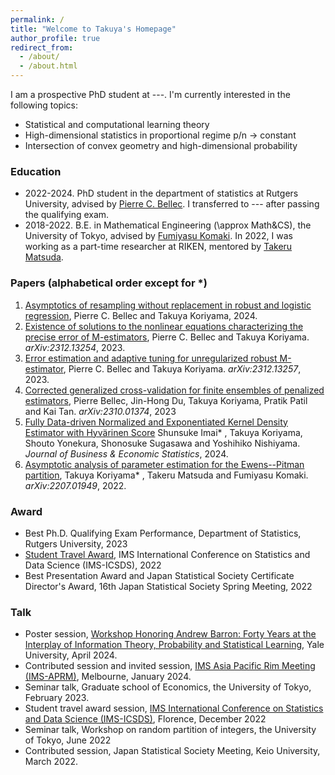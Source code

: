 ```yaml
---
permalink: /
title: "Welcome to Takuya's Homepage"
author_profile: true
redirect_from: 
  - /about/
  - /about.html
---
```


I am a prospective PhD student at ---. I'm currently interested in the following topics:
* Statistical and computational learning theory
* High-dimensional statistics in proportional regime p/n -> constant
* Intersection of convex geometry and high-dimensional probability

### Education
* 2022-2024. PhD student in the department of statistics at Rutgers University, advised by [Pierre C. Bellec](https://statweb.rutgers.edu/PCB71/). I transferred to --- after passing the qualifying exam. 
* 2018-2022. B.E. in Mathematical Engineering (\approx Math&CS), the University of Tokyo, advised by [Fumiyasu Komaki](http://www.stat.t.u-tokyo.ac.jp/~komaki/index-e.html). In 2022, I was working as a part-time researcher at RIKEN, mentored by [Takeru Matsuda](http://www.stat.t.u-tokyo.ac.jp/~t-matsuda/).



### Papers (alphabetical order except for \*)
1. [Asymptotics of resampling without replacement in robust and logistic regression](https://arxiv.org/abs/2404.02070), Pierre C. Bellec and Takuya Koriyama, 2024.
1. [Existence of solutions to the nonlinear equations characterizing the precise error of M-estimators](https://arxiv.org/abs/2312.13254), Pierre C. Bellec and Takuya Koriyama. *arXiv:2312.13254*, 2023.
1. [Error estimation and adaptive tuning for unregularized robust M-estimator](https://arxiv.org/abs/2312.13257), Pierre C. Bellec and Takuya Koriyama.
*arXiv:2312.13257*, 2023. 
1. [Corrected generalized cross-validation for finite ensembles of penalized estimators](https://arxiv.org/abs/2310.01374), Pierre Bellec, Jin-Hong Du, Takuya Koriyama, Pratik Patil and Kai Tan. *arXiv:2310.01374*, 2023
1. [Fully Data-driven Normalized and Exponentiated Kernel Density Estimator with Hyvärinen Score](https://www.tandfonline.com/doi/full/10.1080/07350015.2024.2326149?casa_token=_YOXJFqGXa0AAAAA%3AZCueJ9QbEp0N1Yvh8Bm0ieEefDcQECfZyzYWfPd2KTI_yxy9l7rt0cja6c5I4cyVJuAT7q2sfTzo) Shunsuke Imai\* , Takuya Koriyama, Shouto Yonekura, Shonosuke Sugasawa and Yoshihiko Nishiyama. *Journal of Business & Economic Statistics*, 2024. 
1. [Asymptotic analysis of parameter estimation for the Ewens--Pitman partition](https://arxiv.org/abs/2207.01949), Takuya Koriyama\* , Takeru Matsuda and Fumiyasu Komaki. *arXiv:2207.01949*, 2022.



### Award
* Best Ph.D. Qualifying Exam Performance, Department of Statistics, Rutgers University, 2023
* [Student Travel Award](https://imstat.org/2022/12/06/2022-icsds-travel-award-recipients/), IMS International Conference on Statistics and Data Science (IMS-ICSDS), 2022
* Best Presentation Award and Japan Statistical Society Certificate Director's Award, 16th Japan Statistical Society Spring Meeting, 2022

### Talk
* Poster session, [Workshop Honoring Andrew Barron: Forty Years at the Interplay of Information Theory, Probability and Statistical Learning](https://yalefds.swoogo.com/infotheory/4823894), Yale University, April 2024.
* Contributed session and invited session, [IMS Asia Pacific Rim Meeting (IMS-APRM)](https://ims-aprm2024.com/), Melbourne, January 2024. 
* Seminar talk, Graduate school of Economics, the University of Tokyo, February 2023. 
* Student travel award session, [IMS International Conference on Statistics and Data Science (IMS-ICSDS)](https://sites.google.com/view/icsds2022), Florence, December 2022
* Seminar talk, Workshop on random partition of integers, the University of Tokyo, June 2022
* Contributed session, Japan Statistical Society Meeting, Keio University, March 2022.